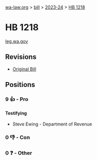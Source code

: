 [wa-law.org](/) > [bill](/bill/) > [2023-24](/bill/2023-24/) > [HB 1218](/bill/2023-24/hb/1218/)

# HB 1218
[leg.wa.gov](https://app.leg.wa.gov/billsummary?BillNumber=1218&Year=2023&Initiative=false)

## Revisions
* [Original Bill](1/)

## Positions
### 9 👍 - Pro
#### Testifying
* Steve Ewing - Department of Revenue

### 0 👎 - Con

### 0 ❓ - Other
